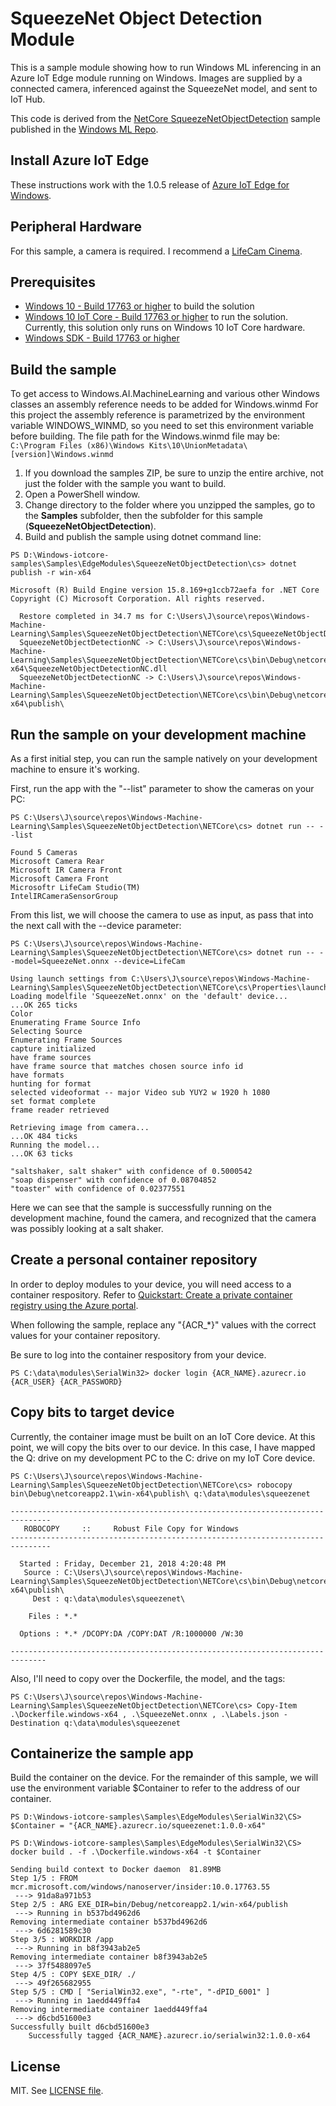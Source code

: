 # SqueezeNet Object Detection Module

This is a sample module showing how to run Windows ML inferencing in an Azure IoT Edge module running on Windows. 
Images are supplied by a connected camera, inferenced against the SqueezeNet model, and sent to IoT Hub.

This code is derived from the 
[NetCore SqueezeNetObjectDetection](https://github.com/Microsoft/Windows-Machine-Learning/tree/master/Samples/SqueezeNetObjectDetection/NETCore/cs) sample published in the [Windows ML Repo](https://github.com/Microsoft/Windows-Machine-Learning).

## Install Azure IoT Edge

These instructions work with the 1.0.5 release of [Azure IoT Edge for Windows](https://docs.microsoft.com/en-us/azure/iot-edge/).

## Peripheral Hardware

For this sample, a camera is required. I recommend a [LifeCam Cinema](https://www.microsoft.com/accessories/en-us/webcams).

## Prerequisites

- [Windows 10 - Build 17763 or higher](https://www.microsoft.com/en-us/software-download/windowsinsiderpreviewiso) to build the solution
- [Windows 10 IoT Core - Build 17763 or higher](https://docs.microsoft.com/en-us/windows/iot-core/windows-iot-core) to run the solution. Currently, this solution only runs on Windows 10 IoT Core hardware.
- [Windows SDK - Build 17763 or higher](https://www.microsoft.com/en-us/software-download/windowsinsiderpreviewSDK)

## Build the sample

To get access to Windows.AI.MachineLearning and various other Windows classes an assembly reference needs to be added for Windows.winmd
For this project the assembly reference is parametrized by the environment variable WINDOWS_WINMD, so you need to set this environment variable before building.
The file path for the Windows.winmd file may be: ```C:\Program Files (x86)\Windows Kits\10\UnionMetadata\[version]\Windows.winmd```

1. If you download the samples ZIP, be sure to unzip the entire archive, not just the folder with the sample you want to build.
2. Open a PowerShell window.
3. Change directory to the folder where you unzipped the samples, go to the **Samples** subfolder, then the subfolder for this sample (**SqueezeNetObjectDetection**).
3. Build and publish the sample using dotnet command line:

```
PS D:\Windows-iotcore-samples\Samples\EdgeModules\SqueezeNetObjectDetection\cs> dotnet publish -r win-x64

Microsoft (R) Build Engine version 15.8.169+g1ccb72aefa for .NET Core
Copyright (C) Microsoft Corporation. All rights reserved.

  Restore completed in 34.7 ms for C:\Users\J\source\repos\Windows-Machine-Learning\Samples\SqueezeNetObjectDetection\NETCore\cs\SqueezeNetObjectDetectionNC.csproj.
  SqueezeNetObjectDetectionNC -> C:\Users\J\source\repos\Windows-Machine-Learning\Samples\SqueezeNetObjectDetection\NETCore\cs\bin\Debug\netcoreapp2.1\win-x64\SqueezeNetObjectDetectionNC.dll
  SqueezeNetObjectDetectionNC -> C:\Users\J\source\repos\Windows-Machine-Learning\Samples\SqueezeNetObjectDetection\NETCore\cs\bin\Debug\netcoreapp2.1\win-x64\publish\
```

## Run the sample on your development machine

As a first initial step, you can run the sample natively on your development machine to ensure it's working.

First, run the app with the "--list" parameter to show the cameras on your PC:

```
PS C:\Users\J\source\repos\Windows-Machine-Learning\Samples\SqueezeNetObjectDetection\NETCore\cs> dotnet run -- --list

Found 5 Cameras
Microsoft Camera Rear
Microsoft IR Camera Front
Microsoft Camera Front
Microsoftr LifeCam Studio(TM)
IntelIRCameraSensorGroup
```

From this list, we will choose the camera to use as input, as pass that into the next call with the --device parameter:

```
PS C:\Users\J\source\repos\Windows-Machine-Learning\Samples\SqueezeNetObjectDetection\NETCore\cs> dotnet run -- --model=SqueezeNet.onnx --device=LifeCam

Using launch settings from C:\Users\J\source\repos\Windows-Machine-Learning\Samples\SqueezeNetObjectDetection\NETCore\cs\Properties\launchSettings.json...
Loading modelfile 'SqueezeNet.onnx' on the 'default' device...
...OK 265 ticks
Color
Enumerating Frame Source Info
Selecting Source
Enumerating Frame Sources
capture initialized
have frame sources
have frame source that matches chosen source info id
have formats
hunting for format
selected videoformat -- major Video sub YUY2 w 1920 h 1080
set format complete
frame reader retrieved

Retrieving image from camera...
...OK 484 ticks
Running the model...
...OK 63 ticks

"saltshaker, salt shaker" with confidence of 0.5000542
"soap dispenser" with confidence of 0.08704852
"toaster" with confidence of 0.02377551
```

Here we can see that the sample is successfully running on the development machine, found the camera, and recognized that the camera was possibly
looking at a salt shaker.

## Create a personal container repository

In order to deploy modules to your device, you will need access to a container respository. 
Refer to [Quickstart: Create a private container registry using the Azure portal](https://docs.microsoft.com/en-us/azure/container-registry/container-registry-get-started-portal).

When following the sample, replace any "{ACR_*}" values with the correct values for your container repository.

Be sure to log into the container respository from your device.

```
PS C:\data\modules\SerialWin32> docker login {ACR_NAME}.azurecr.io {ACR_USER} {ACR_PASSWORD}
```

## Copy bits to target device

Currently, the container image must be built on an IoT Core device. At this point, we will copy the bits over to our device. 
In this case, I have mapped the Q: drive on my development PC to the C: drive on my IoT Core device.

```
PS C:\Users\J\source\repos\Windows-Machine-Learning\Samples\SqueezeNetObjectDetection\NETCore\cs> robocopy bin\Debug\netcoreapp2.1\win-x64\publish\ q:\data\modules\squeezenet

-------------------------------------------------------------------------------
   ROBOCOPY     ::     Robust File Copy for Windows
-------------------------------------------------------------------------------

  Started : Friday, December 21, 2018 4:20:48 PM
   Source : C:\Users\J\source\repos\Windows-Machine-Learning\Samples\SqueezeNetObjectDetection\NETCore\cs\bin\Debug\netcoreapp2.1\win-x64\publish\
     Dest : q:\data\modules\squeezenet\

    Files : *.*

  Options : *.* /DCOPY:DA /COPY:DAT /R:1000000 /W:30

------------------------------------------------------------------------------
```

Also, I'll need to copy over the Dockerfile, the model, and the tags:

```
PS C:\Users\J\source\repos\Windows-Machine-Learning\Samples\SqueezeNetObjectDetection\NETCore\cs> Copy-Item .\Dockerfile.windows-x64 , .\SqueezeNet.onnx , .\Labels.json -Destination q:\data\modules\squeezenet
```

## Containerize the sample app

Build the container on the device. For the remainder of this sample, we will use the environment variable $Container
to refer to the address of our container.

```
PS D:\Windows-iotcore-samples\Samples\EdgeModules\SerialWin32\CS> $Container = "{ACR_NAME}.azurecr.io/squeezenet:1.0.0-x64"

PS D:\Windows-iotcore-samples\Samples\EdgeModules\SerialWin32\CS> docker build . -f .\Dockerfile.windows-x64 -t $Container

Sending build context to Docker daemon  81.89MB
Step 1/5 : FROM mcr.microsoft.com/windows/nanoserver/insider:10.0.17763.55
 ---> 91da8a971b53
Step 2/5 : ARG EXE_DIR=bin/Debug/netcoreapp2.1/win-x64/publish
 ---> Running in b537bd4962d6
Removing intermediate container b537bd4962d6
 ---> 6d6281589c30
Step 3/5 : WORKDIR /app
 ---> Running in b8f3943ab2e5
Removing intermediate container b8f3943ab2e5
 ---> 37f5488097e5
Step 4/5 : COPY $EXE_DIR/ ./
 ---> 49f265682955
Step 5/5 : CMD [ "SerialWin32.exe", "-rte", "-dPID_6001" ]
 ---> Running in 1aedd449ffa4
Removing intermediate container 1aedd449ffa4
 ---> d6cbd51600e3
Successfully built d6cbd51600e3
    Successfully tagged {ACR_NAME}.azurecr.io/serialwin32:1.0.0-x64
```

## License

MIT. See [LICENSE file](https://github.com/Microsoft/Windows-Machine-Learning/blob/master/LICENSE).
